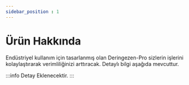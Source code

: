 ```yaml
---
sidebar_position : 1
---
```


# Ürün Hakkında

Endüstriyel kullanım için tasarlanmış olan Deringezen-Pro sizlerin işlerini kolaylaştırarak verimliliğinizi arttıracak. Detaylı bilgi aşağıda mevcuttur.

:::info
Detay Eklenecektir.
:::
